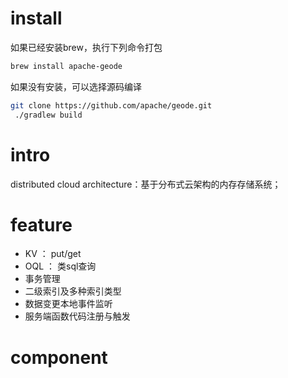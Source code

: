 # install

如果已经安装brew，执行下列命令打包
   
```sh
brew install apache-geode
```

如果没有安装，可以选择源码编译

```sh
git clone https://github.com/apache/geode.git
 ./gradlew build
```

# intro

distributed cloud architecture：基于分布式云架构的内存存储系统；

# feature

* KV ： put/get
* OQL ： 类sql查询
* 事务管理
* 二级索引及多种索引类型
* 数据变更本地事件监听
* 服务端函数代码注册与触发

# component